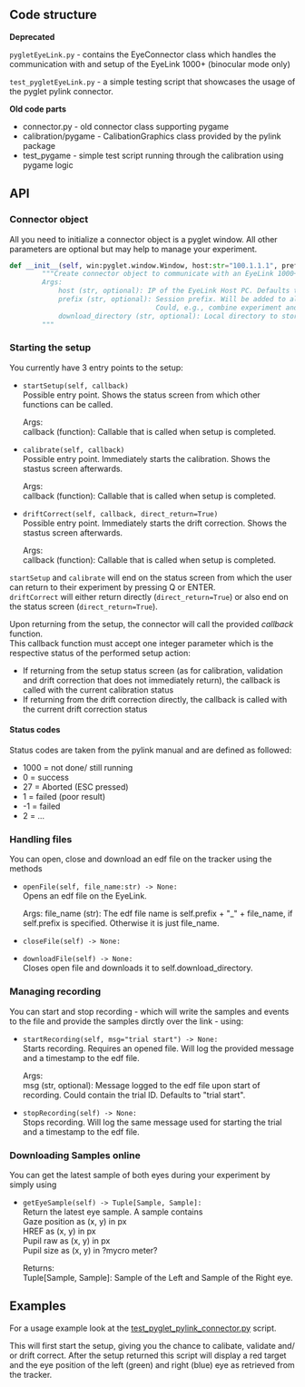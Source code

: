 ## Code structure

**Deprecated**

`pygletEyeLink.py` - contains the EyeConnector class which handles the communication with and setup of the EyeLink 1000+ (binocular mode only)

`test_pygletEyeLink.py` - a simple testing script that showcases the usage of the pyglet pylink connector.

**Old code parts**
* connector.py - old connector class supporting pygame
* calibration/pygame - CalibationGraphics class provided by the pylink package
* test_pygame - simple test script running through the calibration using pygame logic

## API


### Connector object
All you need to initialize a connector object is a pyglet window. All other parameters are optional but may help to manage your experiment.

```py
def __init__(self, win:pyglet.window.Window, host:str="100.1.1.1", prefix:str="", download_directory:str="./eye_tracking/") -> None:
        """Create connector object to communicate with an EyeLink 1000+.
        Args:
            host (str, optional): IP of the EyeLink Host PC. Defaults to "100.1.1.1".
            prefix (str, optional): Session prefix. Will be added to all files handled by this connection. 
                                    Could, e.g., combine experiment and participant ID. Defaults to "".
            download_directory (str, optional): Local directory to store downloaded EDF files to. Defaults to "./eye_tracking/".
        """
```

### Starting the setup
You currently have 3 entry points to the setup:

* `startSetup(self, callback)` <br>
    Possible entry point. Shows the status screen from which other functions can be called.

    Args:<br>
        callback (function): Callable that is called when setup is completed.

* `calibrate(self, callback)` <br>
    Possible entry point. Immediately starts the calibration. Shows the stastus screen afterwards.

    Args: <br>
        callback (function): Callable that is called when setup is completed.

* `driftCorrect(self, callback, direct_return=True)` <br>
    Possible entry point. Immediately starts the drift correction. Shows the stastus screen afterwards.

    Args: <br>
        callback (function): Callable that is called when setup is completed.


`startSetup` and `calibrate` will end on the status screen from which the user can return to their experiment by pressing Q or ENTER. <br>
`driftCorrect` will either return directly (`direct_return=True`) or also end on the status screen (`direct_return=True`).

Upon returning from the setup, the connector will call the provided *callback* function. <br>
This callback function must accept one integer parameter which is the respective status of the performed setup action:
* If returning from the setup status screen (as for calibration, validation and drift correction that does not immediately return), the callback is called with the current calibration status
* If returning from the drift correction directly, the callback is called with the current drift correction status

#### Status codes
Status codes are taken from the pylink manual and are defined as followed:

* 1000 = not done/ still running
* 0 = success
* 27 = Aborted (ESC pressed)
* 1 = failed (poor result)
* -1 = failed
* 2 = ... 


### Handling files
You can open, close and download an edf file on the tracker using the methods

* `openFile(self, file_name:str) -> None:` <br>
  Opens an edf file on the EyeLink. 

    Args: <brs>
        file_name (str): The edf file name is self.prefix + "_" + file_name, if self.prefix is specified. Otherwise it is just file_name.

* `closeFile(self) -> None:`

* `downloadFile(self) -> None:` <br>
    Closes open file and downloads it to self.download_directory.


### Managing recording
You can start and stop recording - which will write the samples and events to the file and provide the samples dirctly over the link - using:

* `startRecording(self, msg="trial start") -> None:` <br>
    Starts recording. Requires an opened file.
    Will log the provided message and a timestamp to the edf file.

    Args:<br>
        msg (str, optional): Message logged to the edf file upon start of recording.
            Could contain the trial ID. Defaults to "trial start".

* `stopRecording(self) -> None:` <br>
    Stops recording.
    Will log the same message used for starting the trial and a timestamp to the edf file.


### Downloading Samples online
You can get the latest sample of both eyes during your experiment by simply using

* `getEyeSample(self) -> Tuple[Sample, Sample]:`<br>
    Return the latest eye sample. A sample contains <br>
        Gaze position as (x, y) in px<br>
        HREF as (x, y) in px<br>
        Pupil raw as (x, y) in px<br>
        Pupil size as (x, y) in ?mycro meter?<br>

    Returns:<br>
        Tuple[Sample, Sample]: Sample of the Left and Sample of the Right eye.



## Examples
For a usage example look at the [test_pyglet_pylink_connector.py](./test_pyglet_pylink_connector.py) script.

This will first start the setup, giving you the chance to calibate, validate and/ or drift correct.
After the setup returned this script will display a red target and the eye position of the left (green) and right (blue) eye as retrieved from the tracker.
